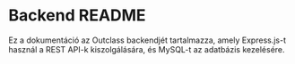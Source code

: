 # Backend README

Ez a dokumentáció az Outclass backendjét tartalmazza, amely Express.js-t használ a REST API-k kiszolgálására, és MySQL-t az adatbázis kezelésére.
